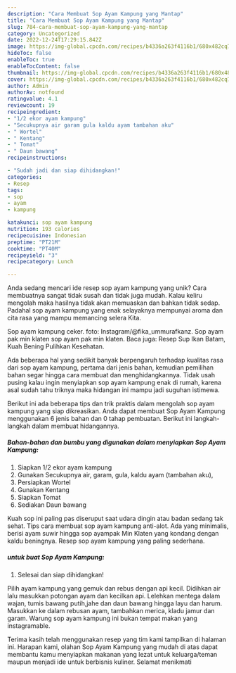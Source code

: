 ```yaml
---
description: "Cara Membuat Sop Ayam Kampung yang Mantap"
title: "Cara Membuat Sop Ayam Kampung yang Mantap"
slug: 784-cara-membuat-sop-ayam-kampung-yang-mantap
category: Uncategorized
date: 2022-12-24T17:29:15.842Z
image: https://img-global.cpcdn.com/recipes/b4336a263f4116b1/680x482cq70/sop-ayam-kampung-foto-resep-utama.jpg
hideToc: false
enableToc: true
enableTocContent: false
thumbnail: https://img-global.cpcdn.com/recipes/b4336a263f4116b1/680x482cq70/sop-ayam-kampung-foto-resep-utama.jpg
cover: https://img-global.cpcdn.com/recipes/b4336a263f4116b1/680x482cq70/sop-ayam-kampung-foto-resep-utama.jpg
author: Admin
authorAv: notfound
ratingvalue: 4.1
reviewcount: 19
recipeingredient:
- "1/2 ekor ayam kampung"
- "Secukupnya air garam gula kaldu ayam tambahan aku"
- " Wortel"
- " Kentang"
- " Tomat"
- " Daun bawang"
recipeinstructions:

- "Sudah jadi dan siap dihidangkan!"
categories:
- Resep
tags:
- sop
- ayam
- kampung

katakunci: sop ayam kampung 
nutrition: 193 calories
recipecuisine: Indonesian
preptime: "PT21M"
cooktime: "PT40M"
recipeyield: "3"
recipecategory: Lunch

---
```





Anda sedang mencari ide resep sop ayam kampung yang unik? Cara membuatnya sangat tidak susah dan tidak juga mudah. Kalau keliru mengolah maka hasilnya tidak akan memuaskan dan bahkan tidak sedap. Padahal sop ayam kampung yang enak selayaknya mempunyai aroma dan cita rasa yang mampu memancing selera Kita.





Sop ayam kampung ceker. foto: Instagram/@fika_ummurafkanz. Sop ayam pak min klaten sop ayam pak min klaten. Baca juga: Resep Sup Ikan Batam, Kuah Bening Pulihkan Kesehatan.

Ada beberapa hal yang sedikit banyak berpengaruh terhadap kualitas rasa dari sop ayam kampung, pertama dari jenis bahan, kemudian pemilihan bahan segar hingga cara membuat dan menghidangkannya. Tidak usah pusing kalau ingin menyiapkan sop ayam kampung enak di rumah, karena asal sudah tahu triknya maka hidangan ini mampu jadi suguhan istimewa.






Berikut ini ada beberapa tips dan trik praktis dalam mengolah sop ayam kampung yang siap dikreasikan. Anda dapat membuat Sop Ayam Kampung menggunakan 6 jenis bahan dan 0 tahap pembuatan. Berikut ini langkah-langkah dalam membuat hidangannya.

<!--inarticleads1-->

##### Bahan-bahan dan bumbu yang digunakan dalam menyiapkan Sop Ayam Kampung:

1. Siapkan 1/2 ekor ayam kampung
1. Gunakan Secukupnya air, garam, gula, kaldu ayam (tambahan aku),
1. Persiapkan  Wortel
1. Gunakan  Kentang
1. Siapkan  Tomat
1. Sediakan  Daun bawang


Kuah sop ini paling pas diseruput saat udara dingin atau badan sedang tak sehat. Tips cara membuat sop ayam kampung anti-alot. Ada yang minimalis, berisi ayam suwir hingga sop ayampak Min Klaten yang kondang dengan kaldu beningnya. Resep sop ayam kampung yang paling sederhana. 

<!--inarticleads2-->

#####  untuk buat Sop Ayam Kampung:


1. Selesai dan siap dihidangkan!

Pilih ayam kampung yang gemuk dan rebus dengan api kecil. Didihkan air lalu masukkan potongan ayam dan kecilkan api. Lelehkan mentega dalam wajan, tumis bawang putih,jahe dan daun bawang hingga layu dan harum. Masukkan ke dalam rebusan ayam, tambahkan merica, kladu jamur dan garam. Warung sop ayam kampung ini bukan tempat makan yang instagramable. 

Terima kasih telah menggunakan resep yang tim kami tampilkan di halaman ini. Harapan kami, olahan Sop Ayam Kampung yang mudah di atas dapat membantu kamu menyiapkan makanan yang lezat untuk keluarga/teman maupun menjadi ide untuk berbisnis kuliner. Selamat menikmati
